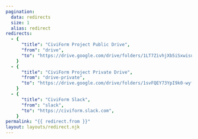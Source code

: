 ```yaml
---
pagination:
  data: redirects
  size: 1
  alias: redirect
redirects:
  - {
      "title": "CiviForm Project Public Drive",
      "from": "drive",
      "to": "https://drive.google.com/drive/folders/1LT7ZivhjXb5iSxwisuF11CjUMKPYjpi0",
    }
  - {
      "title": "CiviForm Project Private Drive",
      "from": "drive-private",
      "to": "https://drive.google.com/drive/folders/1svFQEY73YpI9k0-wyfqY2UU_w8hUFIAG",
    }
  - {
      "title": "CiviForm Slack",
      "from": "slack",
      "to": "https://civiform.slack.com",
    }
permalink: "{{ redirect.from }}"
layout: layouts/redirect.njk
---
```

